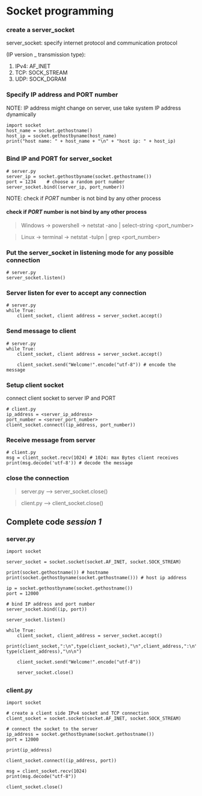 # Socket programming

### create a server_socket
server_socket: specify internet protocol and communication protocol

(IP version _ transmission type): 
1. IPv4: AF_INET
2. TCP: SOCK_STREAM
3. UDP: SOCK_DGRAM

### Specify IP address and PORT number

NOTE: IP address might change on server, use take system IP address dynamically

```
import socket
host_name = socket.gethostname()
host_ip = socket.gethostbyname(host_name)
print("host name: " + host_name + "\n" + "host ip: " + host_ip)
```
##
### Bind IP and PORT for server_socket

```
# server.py
server_ip = socket.gethostbyname(socket.gethostname())
port = 1234    # choose a random port number
server_socket.bind((server_ip, port_number))
```

NOTE: check if *PORT* number is not bind by any other process

#### check if *PORT* number is not bind by any other process
<!-- if case code to check this part automatically -->
> Windows -> powershell -> netstat -ano | select-string <port_number> 

> Linux -> terminal -> netstat -tulpn | grep <port_number>

### Put the server_socket in listening mode for any possible connection

```
# server.py
server_socket.listen()
```

### Server listen for ever to accept any connection

```
# server.py
while True:
    client_socket, client address = server_socket.accept()
```

### Send message to client
```
# server.py
while True:
    client_socket, client address = server_socket.accept()

    client_socket.send("Welcome!".encode("utf-8")) # encode the message
```

### Setup client socket 
connect client socket to server IP and PORT

```
# client.py
ip_address = <server_ip_address>
port_number = <server_port_number>
client_socket.connect((ip_address, port_number))
```

### Receive message from server
```
# client.py
msg = client_socket.recv(1024) # 1024: max Bytes client receives
print(msg.decode('utf-8')) # decode the message
```

### close the connection
> server.py --> server_socket.close()

> client.py --> client_socket.close()

## Complete code *session 1*
### server.py 
```
import socket

server_socket = socket.socket(socket.AF_INET, socket.SOCK_STREAM)

print(socket.gethostname()) # hostname
print(socket.gethostbyname(socket.gethostname())) # host ip address

ip = socket.gethostbyname(socket.gethostname())
port = 12000

# bind IP address and port number 
server_socket.bind((ip, port))

server_socket.listen()

while True:
    client_socket, client_address = server_socket.accept()
    print(client_socket,":\n",type(client_socket),"\n",client_address,":\n", type(client_address),"\n\n")

    client_socket.send("Welcome!".encode("utf-8"))
    
    server_socket.close()
```
##
### client.py
```
import socket

# create a client side IPv4 socket and TCP connection
client_socket = socket.socket(socket.AF_INET, socket.SOCK_STREAM)

# connect the socket to the server
ip_address = socket.gethostbyname(socket.gethostname())
port = 12000

print(ip_address)

client_socket.connect((ip_address, port))

msg = client_socket.recv(1024)
print(msg.decode("utf-8"))

client_socket.close()
```
##





